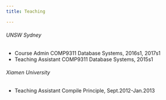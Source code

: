```yaml
---
title: Teaching

---
```



###### UNSW Sydney	
- Course Admin		COMP9311 Database Systems, 2016s1, 2017s1
- Teaching Assistant	COMP9311 Database Systems, 2015s1

###### Xiamen University	
- Teaching Assistant	Compile Principle, Sept.2012-Jan.2013
